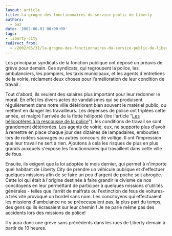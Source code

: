 ```yaml
---
layout: article
title: La grogne des fonctionnaires du service public de Liberty
authors:
  - baz
date: '2002-06-01 00:00:00'
tags:
- liberty-city
redirect_from:
  - /2002/05/31/la-grogne-des-fonctionnaires-du-service-public-de-liberty
---
```


Les principaux syndicats de la fonction publique ont déposé un préavis de grève pour demain. Ces syndicats, qui regroupent la police, les ambulanciers, les pompiers, les taxis municipaux, et les agents d'entretiens de la voirie, réclament deux choses pour l'amélioration de leur condition de travail :

Tout d'abord, ils veulent des salaires plus important pour leur redonner le moral. En effet les divers actes de vandalismes qui se produisent régulièrement dans notre ville détériorent bien souvent le matériel public, ou mettent en danger les travailleurs. Les dépenses de police ont triplées cette année, et malgré l'arrivée de la flotte héliporté (lire l'article "[Les hélicoptères à la rescousse de la police](/2001/04/01/les-helicopteres-a-la-rescousse-de-la-police/)"), les conditions de travail se sont grandement détériorées. Les agents de voirie, eux, ne supporte plus d'avoir à remettre en place chaque jour des dizaines de lampadaires, embouties lors de rodéos sauvages ou autres concours de voltige. Il ont l'impression que leur travail ne sert à rien. Ajoutons à cela les risques de plus en plus grands auxquels s'expose les fonctionnaires qui travaillent dans cette ville de fous.

Ensuite, ils exigent que la loi adoptée le mois dernier, qui permet à n'importe quel habitant de Liberty City de prendre un véhicule publique et d'effectuer quelques missions afin de se faire un peu d'argent de poche soit abrogée. Cette loi qui était à l'origine destinée à faire grandir le civisme de nos concitoyens en leur permettant de participer à quelques missions d'utilités générales - telles que l'arrêt de malfrats ou l'extinction de feus de voitures- a très vite provoqué un bordel sans nom. Les concitoyens qui effectuaient les missions d'ambulance ne se préoccupaient pas, la plus part du temps, des gens qu'ils écrasaient sur leur chemin ! Je ne parle même pas des accidents lors des missions de police!

Il y aura donc une grève sans précédents dans les rues de Liberty demain à partir de 10 heures.